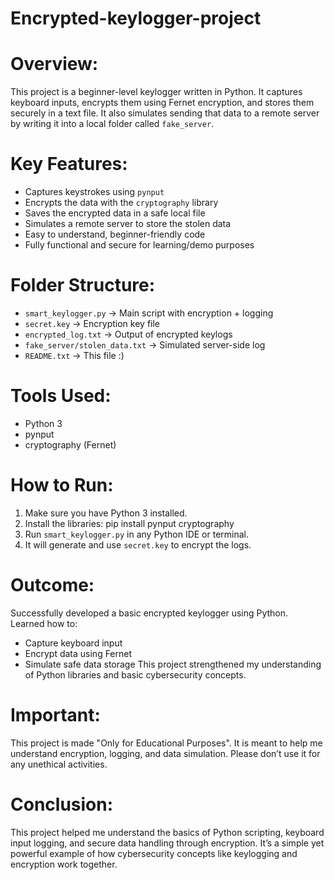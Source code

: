 # Encrypted-keylogger-project

# Overview:
This project is a beginner-level keylogger written in Python. It captures keyboard inputs, encrypts them using Fernet encryption, and stores them securely in a text file. It also simulates sending that data to a remote server by writing it into a local folder called `fake_server`.

# Key Features:
- Captures keystrokes using `pynput`
- Encrypts the data with the `cryptography` library
- Saves the encrypted data in a safe local file
- Simulates a remote server to store the stolen data
- Easy to understand, beginner-friendly code
- Fully functional and secure for learning/demo purposes

# Folder Structure:
- `smart_keylogger.py` → Main script with encryption + logging
- `secret.key` → Encryption key file
- `encrypted_log.txt` → Output of encrypted keylogs
- `fake_server/stolen_data.txt` → Simulated server-side log
- `README.txt` → This file :)

# Tools Used:
- Python 3
- pynput
- cryptography (Fernet)

# How to Run:
1. Make sure you have Python 3 installed.
2. Install the libraries:
pip install pynput cryptography
3. Run `smart_keylogger.py` in any Python IDE or terminal.
4. It will generate and use `secret.key` to encrypt the logs.

# Outcome:
Successfully developed a basic encrypted keylogger using Python.  
Learned how to:
- Capture keyboard input
- Encrypt data using Fernet
- Simulate safe data storage
This project strengthened my understanding of Python libraries and basic cybersecurity concepts.

# Important:
This project is made "Only for Educational Purposes". It is meant to help me understand encryption, logging, and data simulation. Please don’t use it for any unethical activities.

# Conclusion:
This project helped me understand the basics of Python scripting, keyboard input logging, and secure data handling through encryption. It’s a simple yet powerful example of how cybersecurity concepts like keylogging and encryption work together.

